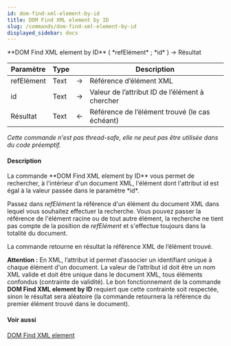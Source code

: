 ```yaml
---
id: dom-find-xml-element-by-id
title: DOM Find XML element by ID
slug: /commands/dom-find-xml-element-by-id
displayed_sidebar: docs
---
```


<!--REF #_command_.DOM Find XML element by ID.Syntax-->**DOM Find XML element by ID** ( *refElément* ; *id* ) -> Résultat<!-- END REF-->
<!--REF #_command_.DOM Find XML element by ID.Params-->
| Paramètre | Type |  | Description |
| --- | --- | --- | --- |
| refElément | Text | &#8594;  | Référence d’élément XML |
| id | Text | &#8594;  | Valeur de l’attribut ID de l’élément à chercher |
| Résultat | Text | &#8592; | Référence de l’élément trouvé (le cas échéant) |

<!-- END REF-->

*Cette commande n'est pas thread-safe, elle ne peut pas être utilisée dans du code préemptif.*


#### Description 

<!--REF #_command_.DOM Find XML element by ID.Summary-->La commande **DOM Find XML element by ID** vous permet de rechercher, à l'intérieur d'un document XML, l'élément dont l'attribut id est égal à la valeur passée dans le paramètre *id*.<!-- END REF-->

Passez dans *refElément* la référence d'un élément du document XML dans lequel vous souhaitez effectuer la recherche. Vous pouvez passer la référence de l'élément racine ou de tout autre élément, la recherche ne tient pas compte de la position de *refElément* et s'effectue toujours dans la totalité du document. 

La commande retourne en résultat la référence XML de l’élément trouvé.

**Attention :** En XML, l’attribut id permet d’associer un identifiant unique à chaque élément d'un document. La valeur de l’attribut id doit être un nom XML valide et doit être unique dans le document XML, tous éléments confondus (contrainte de validité). Le bon fonctionnement de la commande **DOM Find XML element by ID** requiert que cette contrainte soit respectée, sinon le résultat sera aléatoire (la commande retournera la référence du premier élément trouvé dans le document).

#### Voir aussi 

[DOM Find XML element](dom-find-xml-element.md)  